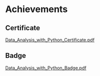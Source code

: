 

# Achievements
## Certificate
[Data_Analysis_with_Python_Certificate.pdf](https://prod-files-secure.s3.us-west-2.amazonaws.com/03e82b26-cccb-4906-bb56-adabcbdc0655/1aa3a050-2338-4a85-85d5-899bad17a31c/Data_Analysis_with_Python_Certificate.pdf?X-Amz-Algorithm=AWS4-HMAC-SHA256&X-Amz-Content-Sha256=UNSIGNED-PAYLOAD&X-Amz-Credential=ASIAZI2LB4662N2AIK5M%2F20250131%2Fus-west-2%2Fs3%2Faws4_request&X-Amz-Date=20250131T141308Z&X-Amz-Expires=3600&X-Amz-Security-Token=IQoJb3JpZ2luX2VjELb%2F%2F%2F%2F%2F%2F%2F%2F%2F%2FwEaCXVzLXdlc3QtMiJHMEUCIQDTOlqOKsTjir11KbfnwG%2F%2FgAiY6iwrF6FIZJWkaBiLiwIgDnpGIif2jzl4U0nHunspByjoXv4B3e0UNF%2FAVKWgs4YqiAQIv%2F%2F%2F%2F%2F%2F%2F%2F%2F%2F%2FARAAGgw2Mzc0MjMxODM4MDUiDKAJb0lUDmxAMJpIzircA1EGHCT9TPbbw7dNOFTCl6efWi4DmPmlCiL6Tpv1Bs5GygVZt2W081rMUDu7csNKRQxvY0HcyRtNK0EmLWEjerfMIhEvaxqdanfcyObpLDGztVFgbCjBXiw2rlYmKCI9TxRrLz9ttxMJPlHseTsDg%2FwlAN81UYtH31ujslWllgbSil3pNA3qSswcJ4ltwmsaM9WknxclOTYlz5U0eiu8Qrt%2B3nhvKWbevj5i51f%2BcuyX0ocnRd8LlSB1kxUolY5GwpenvDR%2BKZSdZpgGKrjKmbQS7MEfh6cfotne7koBFV17VQtU4FBawZ6jU1pH8fo6UtbwP6J8xfO8jcrR7U52t4wg%2FfmGz%2BQZfRVZlHZTZvVVVijQbbOzlzuhA0752zQMf3bsWJkuqo30tP3IRJt4AsXuxt9g2Idlz9s237rAcUOutHvIFW1MF6zzRRxN%2F2tfHys6xSqO4YhorZpvv2TE9ET%2FT%2Bm5hdrSC0l6w4CXPIoAWKG8%2FvGzUmA0n3ZDfJpyDyhYUIMcthrgj16A0OdXp1Lwy%2F4KUWHdxA5sLFomJTDAulnTKp01MtFMbDKYGZE9ItmJ%2FRQX4YdRDk0HtHRB7pICCJ1c%2FMO3EX%2B5OdBEsIQmUfJK6cPhNRAtfRXPMICt87wGOqUBaX41uxt%2FV%2BxOsDbnvYJ%2BNv5igCj4sA%2BW5JVW5ImyPvHEdMzcBOj4smyia3jDGrmeKVbUf5jC2rsFCrkjHiijtVF1cFnun4s0zzYoWBuaNpHhTi1y9LQD8BCZhNKyYDTzrFY4%2BfR%2Fyo4jE7eqEc5FO6%2F3q23xp90wtD5F%2FjcS03%2B4Fjg78qF%2F%2FcLQEZGgmF50Vp00bq%2B2xbQ8ne4hX3q8rLxnowzh&X-Amz-Signature=90671983320a2b12f758f2867f0b1f0bcab198807dfc23c40acfb1c1e41f9c6c&X-Amz-SignedHeaders=host&x-id=GetObject)
## Badge
[Data_Analysis_with_Python_Badge.pdf](https://prod-files-secure.s3.us-west-2.amazonaws.com/03e82b26-cccb-4906-bb56-adabcbdc0655/4fa9bcf8-b584-40dd-8775-c0bfadf6a6f0/Data_Analysis_with_Python_Badge.pdf?X-Amz-Algorithm=AWS4-HMAC-SHA256&X-Amz-Content-Sha256=UNSIGNED-PAYLOAD&X-Amz-Credential=ASIAZI2LB4662N2AIK5M%2F20250131%2Fus-west-2%2Fs3%2Faws4_request&X-Amz-Date=20250131T141308Z&X-Amz-Expires=3600&X-Amz-Security-Token=IQoJb3JpZ2luX2VjELb%2F%2F%2F%2F%2F%2F%2F%2F%2F%2FwEaCXVzLXdlc3QtMiJHMEUCIQDTOlqOKsTjir11KbfnwG%2F%2FgAiY6iwrF6FIZJWkaBiLiwIgDnpGIif2jzl4U0nHunspByjoXv4B3e0UNF%2FAVKWgs4YqiAQIv%2F%2F%2F%2F%2F%2F%2F%2F%2F%2F%2FARAAGgw2Mzc0MjMxODM4MDUiDKAJb0lUDmxAMJpIzircA1EGHCT9TPbbw7dNOFTCl6efWi4DmPmlCiL6Tpv1Bs5GygVZt2W081rMUDu7csNKRQxvY0HcyRtNK0EmLWEjerfMIhEvaxqdanfcyObpLDGztVFgbCjBXiw2rlYmKCI9TxRrLz9ttxMJPlHseTsDg%2FwlAN81UYtH31ujslWllgbSil3pNA3qSswcJ4ltwmsaM9WknxclOTYlz5U0eiu8Qrt%2B3nhvKWbevj5i51f%2BcuyX0ocnRd8LlSB1kxUolY5GwpenvDR%2BKZSdZpgGKrjKmbQS7MEfh6cfotne7koBFV17VQtU4FBawZ6jU1pH8fo6UtbwP6J8xfO8jcrR7U52t4wg%2FfmGz%2BQZfRVZlHZTZvVVVijQbbOzlzuhA0752zQMf3bsWJkuqo30tP3IRJt4AsXuxt9g2Idlz9s237rAcUOutHvIFW1MF6zzRRxN%2F2tfHys6xSqO4YhorZpvv2TE9ET%2FT%2Bm5hdrSC0l6w4CXPIoAWKG8%2FvGzUmA0n3ZDfJpyDyhYUIMcthrgj16A0OdXp1Lwy%2F4KUWHdxA5sLFomJTDAulnTKp01MtFMbDKYGZE9ItmJ%2FRQX4YdRDk0HtHRB7pICCJ1c%2FMO3EX%2B5OdBEsIQmUfJK6cPhNRAtfRXPMICt87wGOqUBaX41uxt%2FV%2BxOsDbnvYJ%2BNv5igCj4sA%2BW5JVW5ImyPvHEdMzcBOj4smyia3jDGrmeKVbUf5jC2rsFCrkjHiijtVF1cFnun4s0zzYoWBuaNpHhTi1y9LQD8BCZhNKyYDTzrFY4%2BfR%2Fyo4jE7eqEc5FO6%2F3q23xp90wtD5F%2FjcS03%2B4Fjg78qF%2F%2FcLQEZGgmF50Vp00bq%2B2xbQ8ne4hX3q8rLxnowzh&X-Amz-Signature=a132dc6cea1ce976b7b897bd756c931a04645a93b75e5243eafca46ad94c9a50&X-Amz-SignedHeaders=host&x-id=GetObject)
